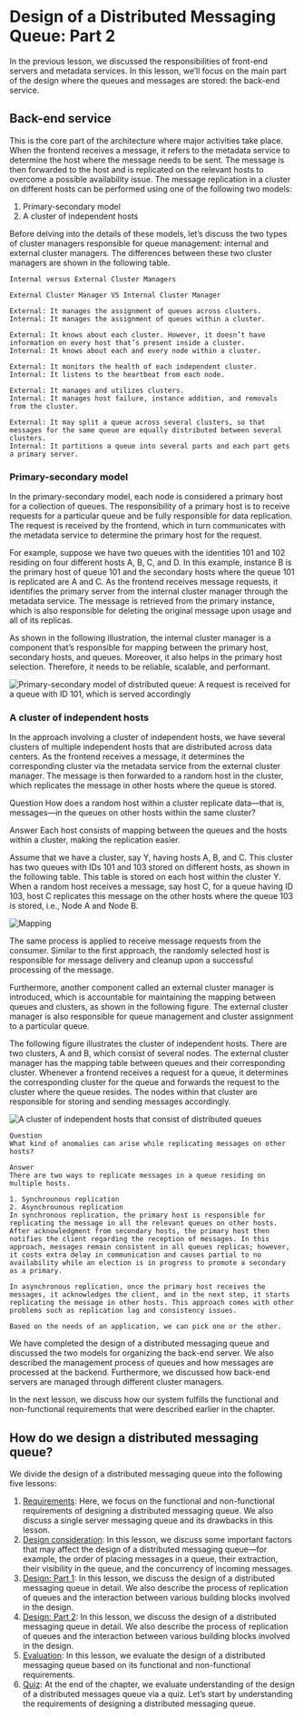 # Design of a Distributed Messaging Queue: Part 2
In the previous lesson, we discussed the responsibilities of front-end servers and metadata services. In this lesson, we’ll focus on the main part of the design where the queues and messages are stored: the back-end service.

## Back-end service
This is the core part of the architecture where major activities take place. When the frontend receives a message, it refers to the metadata service to determine the host where the message needs to be sent. The message is then forwarded to the host and is replicated on the relevant hosts to overcome a possible availability issue. The message replication in a cluster on different hosts can be performed using one of the following two models:

1. Primary-secondary model
2. A cluster of independent hosts

Before delving into the details of these models, let’s discuss the two types of cluster managers responsible for queue management: internal and external cluster managers. The differences between these two cluster managers are shown in the following table.

```
Internal versus External Cluster Managers                                        
                
External Cluster Manager VS Internal Cluster Manager

External: It manages the assignment of queues across clusters.
Internal: It manages the assignment of queues within a cluster.

External: It knows about each cluster. However, it doesn’t have information on every host that’s present inside a cluster.
Internal: It knows about each and every node within a cluster.

External: It monitors the health of each independent cluster.
Internal: It listens to the heartbeat from each node.

External: It manages and utilizes clusters.
Internal: It manages host failure, instance addition, and removals from the cluster. 

External: It may split a queue across several clusters, so that messages for the same queue are equally distributed between several clusters.
Internal: It partitions a queue into several parts and each part gets a primary server.    
```
### Primary-secondary model
In the primary-secondary model, each node is considered a primary host for a collection of queues. The responsibility of a primary host is to receive requests for a particular queue and be fully responsible for data replication. The request is received by the frontend, which in turn communicates with the metadata service to determine the primary host for the request.

For example, suppose we have two queues with the identities 101 and 102 residing on four different hosts A, B, C, and D. In this example, instance B is the primary host of queue 101 and the secondary hosts where the queue 101 is replicated are A and C. As the frontend receives message requests, it identifies the primary server from the internal cluster manager through the metadata service. The message is retrieved from the primary instance, which is also responsible for deleting the original message upon usage and all of its replicas.

As shown in the following illustration, the internal cluster manager is a component that’s responsible for mapping between the primary host, secondary hosts, and queues. Moreover, it also helps in the primary host selection. Therefore, it needs to be reliable, scalable, and performant.

![Primary-secondary model of distributed queue: A request is received for a queue with ID 101, which is served accordingly](./primary-secondary.jpg)


### A cluster of independent hosts

In the approach involving a cluster of independent hosts, we have several clusters of multiple independent hosts that are distributed across data centers. As the frontend receives a message, it determines the corresponding cluster via the metadata service from the external cluster manager. The message is then forwarded to a random host in the cluster, which replicates the message in other hosts where the queue is stored.


Question
How does a random host within a cluster replicate data—that is, messages—in the queues on other hosts within the same cluster?

Answer
Each host consists of mapping between the queues and the hosts within a cluster, making the replication easier.

Assume that we have a cluster, say Y, having hosts A, B, and C. This cluster has two queues with IDs 101 and 103 stored on different hosts, as shown in the following table. This table is stored on each host within the cluster Y. When a random host receives a message, say host C, for a queue having ID 103, host C replicates this message on the other hosts where the queue 103 is stored, i.e., Node A and Node B.

![Mapping](./mapping.jpg)

The same process is applied to receive message requests from the consumer. Similar to the first approach, the randomly selected host is responsible for message delivery and cleanup upon a successful processing of the message.

Furthermore, another component called an external cluster manager is introduced, which is accountable for maintaining the mapping between queues and clusters, as shown in the following figure. The external cluster manager is also responsible for queue management and cluster assignment to a particular queue.

The following figure illustrates the cluster of independent hosts. There are two clusters, A and B, which consist of several nodes. The external cluster manager has the mapping table between queues and their corresponding cluster. Whenever a frontend receives a request for a queue, it determines the corresponding cluster for the queue and forwards the request to the cluster where the queue resides. The nodes within that cluster are responsible for storing and sending messages accordingly.

![A cluster of independent hosts that consist of distributed queues](./cluster.jpg)
```
Question
What kind of anomalies can arise while replicating messages on other hosts?

Answer
There are two ways to replicate messages in a queue residing on multiple hosts.

1. Synchrounous replication
2. Asynchrounous replication
In synchronous replication, the primary host is responsible for replicating the message in all the relevant queues on other hosts. After acknowledgment from secondary hosts, the primary host then notifies the client regarding the reception of messages. In this approach, messages remain consistent in all queues replicas; however, it costs extra delay in communication and causes partial to no availability while an election is in progress to promote a secondary as a primary.

In asynchronous replication, once the primary host receives the messages, it acknowledges the client, and in the next step, it starts replicating the message in other hosts. This approach comes with other problems such as replication lag and consistency issues.

Based on the needs of an application, we can pick one or the other.
```


We have completed the design of a distributed messaging queue and discussed the two models for organizing the back-end server. We also described the management process of queues and how messages are processed at the backend. Furthermore, we discussed how back-end servers are managed through different cluster managers.

In the next lesson, we discuss how our system fulfills the functional and non-functional requirements that were described earlier in the chapter.



## How do we design a distributed messaging queue?
We divide the design of a distributed messaging queue into the following five lessons:

1. [Requirements](../Requirements%20of%20a%20Distributed%20Messaging%20Queue’s%20Design/): Here, we focus on the functional and non-functional requirements of designing a distributed messaging queue. We also discuss a single server messaging queue and its drawbacks in this lesson.
2. [Design consideration](../Considerations%20of%20a%20Distributed%20Messaging%20Queue’s%20Design/): In this lesson, we discuss some important factors that may affect the design of a distributed messaging queue—for example, the order of placing messages in a queue, their extraction, their visibility in the queue, and the concurrency of incoming messages.
3. [Design: Part 1](../Design%20of%20a%20Distributed%20Messaging%20Queue%20Part%201/): In this lesson, we discuss the design of a distributed messaging queue in detail. We also describe the process of replication of queues and the interaction between various building blocks involved in the design.
4. [Design: Part 2](../Design%20of%20a%20Distributed%20Messaging%20Queue%20Part%202/): In this lesson, we discuss the design of a distributed messaging queue in detail. We also describe the process of replication of queues and the interaction between various building blocks involved in the design.
5. [Evaluation](../Evaluation%20of%20a%20Distributed%20Messaging%20Queue’s%20Design/): In this lesson, we evaluate the design of a distributed messaging queue based on its functional and non-functional requirements.
6. [Quiz](../Quiz%20on%20the%20Distributed%20Messaging%20Queue’s%20Design/): At the end of the chapter, we evaluate understanding of the design of a distributed messages queue via a quiz.
Let’s start by understanding the requirements of designing a distributed messaging queue.
